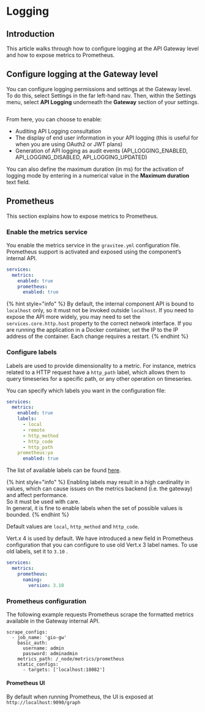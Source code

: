 # Logging

## Introduction

This article walks through how to configure logging at the API Gateway level and how to expose metrics to Prometheus.

## Configure logging at the Gateway level

You can configure logging permissions and settings at the Gateway level. To do this, select Settings in the far left-hand nav. Then, within the Settings menu, select **API Logging** underneath the **Gateway** section of your settings.

<figure><img src="../../../.gitbook/assets/2023-06-28_10-39-47 (1).gif" alt=""><figcaption></figcaption></figure>

From here, you can choose to enable:

* Auditing API Logging consultation
* The display of end user information in your API logging (this is useful for when you are using OAuth2 or JWT plans)
* Generation of API logging as audit events (API\_LOGGING\_ENABLED, API\_LOGGING\_DISABLED, API\_LOGGING\_UPDATED)

You can also define the maximum duration (in ms) for the activation of logging mode by entering in a numerical value in the **Maximum duration** text field.

## Prometheus

This section explains how to expose metrics to Prometheus.

### Enable the metrics service

You enable the metrics service in the `gravitee.yml` configuration file. Prometheus support is activated and exposed using the component’s internal API.

```yaml
services:
  metrics:
    enabled: true
    prometheus:
      enabled: true
```

{% hint style="info" %}
By default, the internal component API is bound to `localhost` only, so it must not be invoked outside `localhost`. If you need to expose the API more widely, you may need to set the `services.core.http.host` property to the correct network interface. If you are running the application in a Docker container, set the IP to the IP address of the container. Each change requires a restart.
{% endhint %}

### Configure labels

Labels are used to provide dimensionality to a metric. For instance, metrics related to a HTTP request have a `http_path` label, which allows them to query timeseries for a specific path, or any other operation on timeseries.

You can specify which labels you want in the configuration file:

```yaml
services:
  metrics:
    enabled: true
    labels:
      - local
      - remote
      - http_method
      - http_code
      - http_path
    prometheus:ya
      enabled: true
```

The list of available labels can be found [here](https://Vertx.io/docs/apidocs/io/Vertx/micrometer/Label.html).

{% hint style="info" %}
Enabling labels may result in a high cardinality in values, which can cause issues on the metrics backend (i.e. the gateway) and affect performance.\
So it must be used with care.\
In general, it is fine to enable labels when the set of possible values is bounded.
{% endhint %}

Default values are `local`, `http_method` and `http_code`.

Vert.x 4 is used by default. We have introduced a new field in Prometheus configuration that you can configure to use old Vert.x 3 label names. To use old labels, set it to `3.10` .

```yaml
services:
  metrics:
    prometheus:
      naming:
        version: 3.10
```

### Prometheus configuration

The following example requests Prometheus scrape the formatted metrics available in the Gateway internal API.

```
scrape_configs:
  - job_name: 'gio-gw'
    basic_auth:
      username: admin
      password: adminadmin
    metrics_path: /_node/metrics/prometheus
    static_configs:
      - targets: ['localhost:18082']
```

#### Prometheus UI

By default when running Prometheus, the UI is exposed at `http://localhost:9090/graph`
